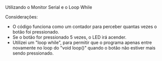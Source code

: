 Utilizando o Monitor Serial e o Loop While

Considerações:
  - O código funciona como um contador para perceber quantas vezes o botão foi pressionado.
  - Se o botão for pressionado 5 vezes, o LED irá acender.
  - Utilizei um "loop while", para permitir que o programa apenas entre novamente no loop do "void loop()" quando o botão não estiver mais sendo pressionado.
